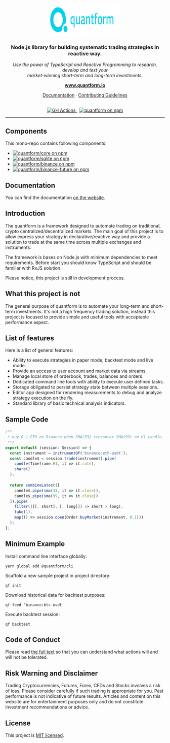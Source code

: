 <p align="center">
  <img src="https://raw.githubusercontent.com/quantform/quantform/main/quantform.svg" alt="quantform-logo" width="220px" height="100px"/>
  <br>
</p>
<h3 align="center">Node.js library for building systematic trading strategies in reactive way.</h3>
<p align="center">
  <i>Use the power of TypeScript and Reactive Programming to research, develop and test your <br />market-winning short-term and long-term investments.</i>
  <br>
</p>

<p align="center">
  <a href="https://www.quantform.io"><strong>www.quantform.io</strong></a>
  <br>
</p>

<p align="center">
  <a href="https://developer.quantform.io/">Documentation</a>
  ·
  <a href="CONTRIBUTING.md">Contributing Guidelines</a>
  <br>
  <br>
</p>

<p align="center">
  <a href="https://github.com/quantform/quantform/actions/workflows/github-publish.yml">
    <img src="https://github.com/quantform/quantform/actions/workflows/github-publish.yml/badge.svg" alt="GH Actions" />
  </a>&nbsp;
  <a href="LICENSE.md">
    <img src="https://img.shields.io/badge/license-MIT-blue.svg" alt="quantform on npm" />
  </a>
</p>

<hr>

## Components

This mono-repo contains following components:

- <a href="https://www.npmjs.com/package/@quantform/core"><img src="https://img.shields.io/npm/v/@quantform/core.svg?logo=npm&logoColor=fff&label=@quantform/core&color=03D1EB&style=flat-square" alt="quantform/core on npm" /></a>
- <a href="https://www.npmjs.com/package/@quantform/sqlite"><img src="https://img.shields.io/npm/v/@quantform/sqlite.svg?logo=npm&logoColor=fff&label=@quantform/sqlite&color=03D1EB&style=flat-square" alt="quantform/sqlite on npm" /></a>
- <a href="https://www.npmjs.com/package/@quantform/binance"><img src="https://img.shields.io/npm/v/@quantform/binance.svg?logo=npm&logoColor=fff&label=@quantform/binance&color=03D1EB&style=flat-square" alt="quantform/binance on npm" /></a>
- <a href="https://www.npmjs.com/package/@quantform/binance-future"><img src="https://img.shields.io/npm/v/@quantform/binance-future.svg?logo=npm&logoColor=fff&label=@quantform/binance-future&color=03D1EB&style=flat-square" alt="quantform/binance-future on npm" /></a>

## Documentation

You can find the documentation [on the website](https://developer.quantform.io).

## Introduction

The quantform is a framework designed to automate trading on traditional, crypto centralized/decentralized markets. The main goal of this project is to allow express your strategy in declarative/reactive way and provide a solution to trade at the same time across multiple exchanges and instruments.

The framework is bases on Node.js with minimum dependencies to meet requirements. Before start you should know TypeScript and should be familiar with RxJS solution.

Please notice, this project is still in development process.

## What this project is not

The general purpose of quantform is to automate your long-term and short-term investments. It's not a high frequency trading solution, instead this project is focused to provide simple and useful tools with acceptable performance aspect.

## List of features

Here is a list of general features:

- Ability to execute strategies in paper mode, backtest mode and live mode.
- Provide an access to user account and market data via streams.
- Manage local store of orderbook, trades, balances and orders.
- Dedicated command line tools with ability to execute user defined tasks.
- Storage obligated to persist strategy state between multiple sessions.
- Editor app designed for rendering measurements to debug and analyze strategy execution on the fly.
- Standard library of basic technical analysis indicators.

## Sample Code

```ts
/**
 * buy 0.1 ETH on Binance when SMA(33) crossover SMA(99) on H1 candle.
 **/
export default (session: Session) => {
  const instrument = instrumentOf('binance:eth-usdt');
  const candle$ = session.trade(instrument).pipe(
    candle(Timeframe.H1, it => it.rate),
    share()
  );

  return combineLatest([
    candle$.pipe(sma(33, it => it.close)),
    candle$.pipe(sma(99, it => it.close))
  ]).pipe(
    filter(([[, short], [, long]]) => short > long),
    take(1),
    map(() => session.open(Order.buyMarket(instrument, 0.1)))
  );
};
```

## Minimum Example

Install command line interface globally:

```
yarn global add @quantform/cli
```

Scaffold a new sample project in project directory:

```
qf init
```

Download historical data for backtest purposes:

```
qf feed 'binance:btc-usdt'
```

Execute backtest session:

```
qf backtest
```

## Code of Conduct

Please read [the full text](./CODE_OF_CONDUCT.md) so that you can understand what actions will and will not be tolerated.

## Risk Warning and Disclaimer

Trading Cryptocurrencies, Futures, Forex, CFDs and Stocks involves a risk of loss. Please consider carefully if such trading is appropriate for you. Past performance is not indicative of future results. Articles and content on this website are for entertainment purposes only and do not constitute investment recommendations or advice.

## License

This project is [MIT licensed](./LICENSE.md).

